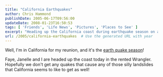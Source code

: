 ```yaml
---
title: "California Earthquakes"
author: Chris Hammond
publishDate: 2005-06-17T09:56:00
updateDate: 2008-01-23T16:50:53
tags: [ 'Friends', 'Life News', 'Pictures', 'Places to See' ]
excerpt: "Heading up the California coast during earthquake season on a Wrangler adventure. Fingers crossed for a quake-free road trip! #California #RoadTrip"
url: /2005/california-earthquakes  # Use the generated URL with year
---
```

<P>Well, I'm in California for my reunion, and it's the <A href="https://www.msnbc.msn.com/id/8247661/">earth quake season</A>!</P> <P>Faye, Janelle and I are headed up the coast today in the rented Wrangler. Hopefully we don't get any quakes that cause any of those silly landslides that California seems to like to get as well!</P>


